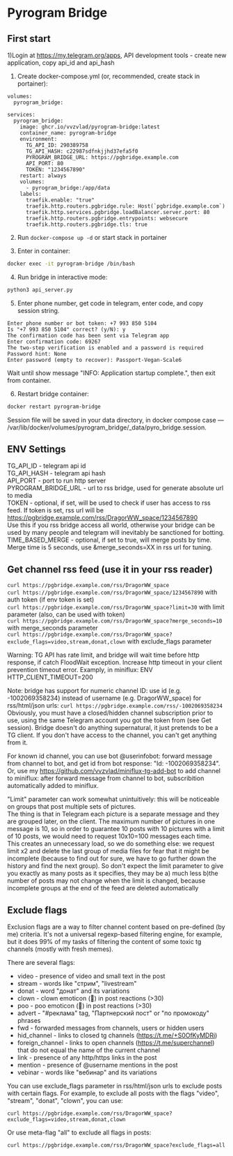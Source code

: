 # Pyrogram Bridge

## First start

1)Login at https://my.telegram.org/apps, API development tools - create new application, copy api_id and api_hash

1) Сreate docker-compose.yml (or, recommended, create stack in portainer):

```docker-compose
volumes:
  pyrogram_bridge:
  
services:
  pyrogram_bridge:
    image: ghcr.io/vvzvlad/pyrogram-bridge:latest
    container_name: pyrogram-bridge
    environment:
      TG_API_ID: 290389758
      TG_API_HASH: c22987sdfnkjjhd37efa5f0
      PYROGRAM_BRIDGE_URL: https://pgbridge.example.com
      API_PORT: 80
      TOKEN: "1234567890"
    restart: always
    volumes:
      - pyrogram_bridge:/app/data
    labels:
      traefik.enable: "true"
      traefik.http.routers.pgbridge.rule: Host(`pgbridge.example.com`)
      traefik.http.services.pgbridge.loadBalancer.server.port: 80
      traefik.http.routers.pgbridge.entrypoints: websecure
      traefik.http.routers.pgbridge.tls: true
```

2) Run ```docker-compose up -d``` or start stack in portainer

3) Enter in container:

```bash
docker exec -it pyrogram-bridge /bin/bash
```

4) Run bridge in interactive mode:

```bash
python3 api_server.py
```

5) Enter phone number, get code in telegram, enter code, and copy session string. 

```text
Enter phone number or bot token: +7 993 850 5104
Is "+7 993 850 5104" correct? (y/N): y
The confirmation code has been sent via Telegram app
Enter confirmation code: 69267
The two-step verification is enabled and a password is required
Password hint: None
Enter password (empty to recover): Passport-Vegan-Scale6
```

Wait until show message "INFO:     Application startup complete.", then exit from container.

6) Restart bridge container:

```bash
docker restart pyrogram-bridge
```

Session file will be saved in your data directory, in docker compose case — /var/lib/docker/volumes/pyrogram_bridge/_data/pyro_bridge.session.  

## ENV Settings 

TG_API_ID - telegram api id  
TG_API_HASH - telegram api hash  
API_PORT - port to run http server  
PYROGRAM_BRIDGE_URL - url to rss bridge, used for generate absolute url to media  
TOKEN - optional, if set, will be used to check if user has access to rss feed. If token is set, rss url will be https://pgbridge.example.com/rss/DragorWW_space/1234567890  
Use this if you rss bridge access all world, otherwise your bridge can be used by many people and telegram will inevitably be sanctioned for botting.  
TIME_BASED_MERGE - optional, if set to true, will merge posts by time. Merge time is 5 seconds, use &merge_seconds=XX in rss url for tuning.  

## Get channel rss feed (use it in your rss reader)

``` curl https://pgbridge.example.com/rss/DragorWW_space ```  
``` curl https://pgbridge.example.com/rss/DragorWW_space/1234567890 ``` with auth token (if env token is set)  
``` curl https://pgbridge.example.com/rss/DragorWW_space?limit=30 ``` with limit parameter (also, can be used with token)  
``` curl https://pgbridge.example.com/rss/DragorWW_space?merge_seconds=10 ``` with merge_seconds parameter  
``` curl https://pgbridge.example.com/rss/DragorWW_space?exclude_flags=video,stream,donat,clown ``` with exclude_flags parameter  

Warning: TG API has rate limit, and bridge will wait time before http response, if catch FloodWait exception. Increase http timeout in your client prevention timeout error. Examply, in miniflux: ENV HTTP_CLIENT_TIMEOUT=200  

Note: bridge has support for numeric channel ID: use id (e.g. -1002069358234) instead of username (e.g. DragorWW_space) for rss/html/json urls: ``` curl https://pgbridge.example.com/rss/-1002069358234 ```  
Obviously, you must have a closed/hidden channel subscription prior to use, using the same Telegram account you got the token from (see Get session). Bridge doesn't do anything supernatural, it just pretends to be a TG client. If you don't have access to the channel, you can't get anything from it.  

For known id channel, you can use bot @userinfobot: forward message from channel to bot, and get id from bot response: "Id: -1002069358234".  
Or, use my https://github.com/vvzvlad/miniflux-tg-add-bot to add channel to miniflux: after forward message from channel to bot, subscribition automatically added to miniflux.

"Limit" parameter can work somewhat unintuitively: this will be noticeable on groups that post multiple sets of pictures.  
The thing is that in Telegram each picture is a separate message and they are grouped later, on the client. The maximum number of pictures in one message is 10, so in order to guarantee 10 posts with 10 pictures with a limit of 10 posts, we would need to request 10х10=100 messages each time.  
This creates an unnecessary load, so we do something else: we request limit х2 and delete the last group of media files for fear that it might be incomplete (because to find out for sure, we have to go further down the history and find the next group). So don't expect the limit parameter to give you exactly as many posts as it specifies, they may be a) much less b)the number of posts may not change when the limit is changed, because incomplete groups at the end of the feed are deleted automatically

## Exclude flags

Exclusion flags are a way to filter channel content based on pre-defined (by me) criteria. It's not a universal regexp-based filtering engine, for example, but it does 99% of my tasks of filtering the content of some toxic tg channels (mostly with fresh memes).  

There are several flags:  

- video - presence of video and small text in the post  
- stream - words like "стрим", "livestream"  
- donat - word "донат" and its variations  
- clown - clown emoticon (🤡) in post reactions (>30)  
- poo - poo emoticon (💩) in post reactions (>30)  
- advert - "#реклама" tag, "Партнерский пост" or "по промокоду" phrases  
- fwd - forwarded messages from channels, users or hidden users  
- hid_channel - links to closed tg channels (https://t.me/+S0OfKyMDRi)  
- foreign_channel - links to open channels (https://t.me/superchannel) that do not equal the name of the current channel
- link - presence of any http/https links in the post
- mention - presence of @username mentions in the post
- vebinar - words like "вебинар" and its variations

You can use exclude_flags parameter in rss/html/json urls to exclude posts with certain flags. For example, to exclude all posts with the flags "video", "stream", "donat", "clown", you can use:

``` curl https://pgbridge.example.com/rss/DragorWW_space?exclude_flags=video,stream,donat,clown ```

Or use meta-flag "all" to exclude all flags in posts:

``` curl https://pgbridge.example.com/rss/DragorWW_space?exclude_flags=all ```

